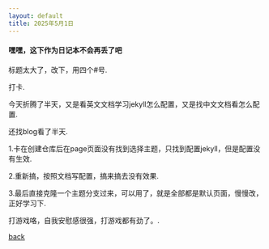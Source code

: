 ```yaml
---
layout: default
title: 2025年5月1日
---
```


#### 嘿嘿，这下作为日记本不会再丢了吧
标题太大了，改下，用四个#号.

打卡.

今天折腾了半天，又是看英文文档学习jekyll怎么配置，又是找中文文档看怎么配置.

还找blog看了半天.

1.卡在创建仓库后在page页面没有找到选择主题，只找到配置jekyll，但是配置没有生效.

2.重新搞，按照文档写配置，搞来搞去没有效果.

3.最后直接克隆一个主题分支过来，可以用了，就是全部都是默认页面，慢慢改，正好学习下.

打游戏咯，自我安慰感很强，打游戏都有劲了。.

[back](./)
